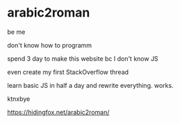 # arabic2roman

be me

don't know how to programm

spend 3 day to make this website bc I don't know JS

even create my first StackOverflow thread

learn basic JS in half a day and rewrite everything. works.

ktnxbye

https://hidingfox.net/arabic2roman/
